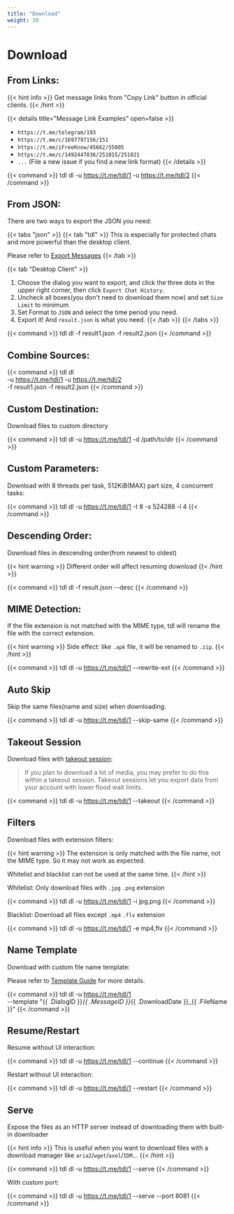 ```yaml
---
title: "Download"
weight: 30
---
```


# Download

## From Links:

{{< hint info >}}
Get message links from "Copy Link" button in official clients.
{{< /hint >}}

{{< details title="Message Link Examples" open=false >}}

- `https://t.me/telegram/193`
- `https://t.me/c/1697797156/151`
- `https://t.me/iFreeKnow/45662/55005`
- `https://t.me/c/1492447836/251015/251021`
- `...` (File a new issue if you find a new link format)
  {{< /details >}}

{{< command >}}
tdl dl -u https://t.me/tdl/1 -u https://t.me/tdl/2
{{< /command >}}

## From JSON:

There are two ways to export the JSON you need:

{{< tabs "json" >}}
{{< tab "tdl" >}}
This is especially for protected chats and more powerful than the desktop client.

Please refer to [Export Messages](/guide/tools/export-messages)
{{< /tab >}}

{{< tab "Desktop Client" >}}

1. Choose the dialog you want to export, and click the three dots in the upper right corner, then
   click `Export Chat History`.
2. Uncheck all boxes(you don't need to download them now) and set `Size Limit` to minimum
3. Set Format to `JSON` and select the time period you need.
4. Export it! And `result.json` is what you need.
   {{< /tab >}}
   {{< /tabs >}}

{{< command >}}
tdl dl -f result1.json -f result2.json
{{< /command >}}

## Combine Sources:

{{< command >}}
tdl dl \
-u https://t.me/tdl/1 -u https://t.me/tdl/2 \
-f result1.json -f result2.json
{{< /command >}}

## Custom Destination:

Download files to custom directory

{{< command >}}
tdl dl -u https://t.me/tdl/1 -d /path/to/dir
{{< /command >}}

## Custom Parameters:

Download with 8 threads per task, 512KiB(MAX) part size, 4 concurrent tasks:

{{< command >}}
tdl dl -u https://t.me/tdl/1 -t 8 -s 524288 -l 4
{{< /command >}}

## Descending Order:

Download files in descending order(from newest to oldest)

{{< hint warning >}}
Different order will affect resuming download
{{< /hint >}}

{{< command >}}
tdl dl -f result.json --desc
{{< /command >}}

## MIME Detection:

If the file extension is not matched with the MIME type, tdl will rename the file with the correct extension.

{{< hint warning >}}
Side effect: like `.apk` file, it will be renamed to `.zip`.
{{< /hint >}}

{{< command >}}
tdl dl -u https://t.me/tdl/1 --rewrite-ext
{{< /command >}}

## Auto Skip

Skip the same files(name and size) when downloading.

{{< command >}}
tdl dl -u https://t.me/tdl/1 --skip-same
{{< /command >}}

## Takeout Session

Download files
with [takeout session](https://arabic-telethon.readthedocs.io/en/stable/extra/examples/telegram-client.html#exporting-messages):

> If you plan to download a lot of media, you may prefer to do this within a takeout session. Takeout sessions let you
> export data from your account with lower flood wait limits.

{{< command >}}
tdl dl -u https://t.me/tdl/1 --takeout
{{< /command >}}

## Filters

Download files with extension filters:

{{< hint warning >}}
The extension is only matched with the file name, not the MIME type. So it may not work as expected.

Whitelist and blacklist can not be used at the same time.
{{< /hint >}}

Whitelist: Only download files with `.jpg` `.png` extension

{{< command >}}
tdl dl -u https://t.me/tdl/1 -i jpg,png
{{< /command >}}

Blacklist: Download all files except `.mp4` `.flv` extension

{{< command >}}
tdl dl -u https://t.me/tdl/1 -e mp4,flv
{{< /command >}}

## Name Template

Download with custom file name template:

Please refer to [Template Guide](/guide/template) for more details.

{{< command >}}
tdl dl -u https://t.me/tdl/1 \
--template "{{ .DialogID }}_{{ .MessageID }}_{{ .DownloadDate }}_{{ .FileName }}"
{{< /command >}}

## Resume/Restart

Resume without UI interaction:

{{< command >}}
tdl dl -u https://t.me/tdl/1 --continue
{{< /command >}}

Restart without UI interaction:

{{< command >}}
tdl dl -u https://t.me/tdl/1 --restart
{{< /command >}}

## Serve

Expose the files as an HTTP server instead of downloading them with built-in downloader

{{< hint info >}}
This is useful when you want to download files with a download manager like `aria2`/`wget`/`axel`/`IDM`...
{{< /hint >}}

{{< command >}}
tdl dl -u https://t.me/tdl/1 --serve
{{< /command >}}

With custom port:

{{< command >}}
tdl dl -u https://t.me/tdl/1 --serve --port 8081
{{< /command >}}
